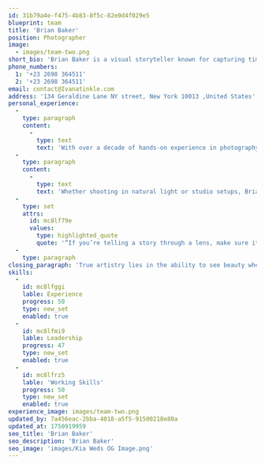 ```yaml
---
id: 31b79a4e-f475-4b83-8f5c-82e0d4f029e5
blueprint: team
title: 'Brian Baker'
position: Photographer
image:
  - images/team-two.png
short_bio: 'Brian Baker is a visual storyteller known for capturing timeless moments with authenticity and creativity. His work reflects a deep passion for human connection and the beauty found in everyday life.'
phone_numbers:
  1: '+23 2698 364511'
  2: '+23 2698 364511'
email: contact@Ivanatinkle.com
address: '134 Geraldine Lane NY street, New York 10013 ,United States'
personal_experience:
  -
    type: paragraph
    content:
      -
        type: text
        text: 'With over a decade of hands-on experience in photography, Brian has honed his craft across diverse genres—from candid wedding shoots to editorial portraits and commercial campaigns. His approach blends technical precision with artistic vision, enabling him to bring stories to life through compelling visuals.'
  -
    type: paragraph
    content:
      -
        type: text
        text: 'Whether shooting in natural light or studio setups, Brian believes that the best images come from genuine moments and trust between photographer and subject. His commitment to quality, emotion, and narrative makes every frame a piece of art.'
  -
    type: set
    attrs:
      id: mc8lf79e
      values:
        type: highlighted_quote
        quote: '“If you’re telling a story through a lens, make sure it’s one worth remembering.”'
  -
    type: paragraph
closing_paragraph: 'True artistry lies in the ability to see beauty where others may not. While fleeting trends come and go, Brian’s work stands the test of time anchored in emotion, clarity, and purpose. His journey reminds us that passion, paired with perseverance, can turn a simple click into a powerful legacy.'
skills:
  -
    id: mc8lfggi
    lable: Experience
    progress: 50
    type: new_set
    enabled: true
  -
    id: mc8lfmi9
    lable: Leadership
    progress: 47
    type: new_set
    enabled: true
  -
    id: mc8lfrz5
    lable: 'Working Skills'
    progress: 50
    type: new_set
    enabled: true
experience_image: images/team-two.png
updated_by: 7a456eac-2bba-4018-a5f5-91500218e80a
updated_at: 1750919959
seo_title: 'Brian Baker'
seo_description: 'Brian Baker'
seo_image: 'images/Kia Weds OG Image.png'
---
```


